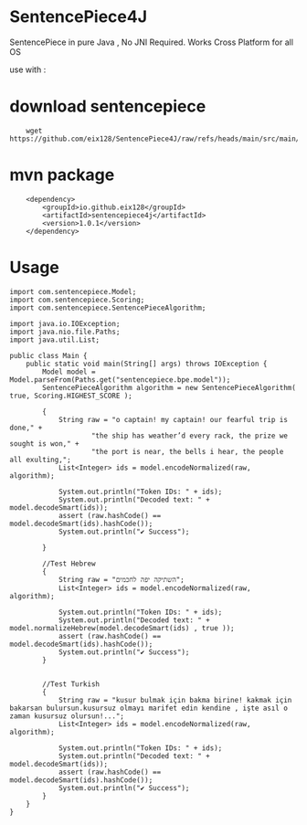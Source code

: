 # SentencePiece4J
SentencePiece in pure Java , No JNI Required.
Works Cross Platform for all OS

use with :

# download sentencepiece
        wget https://github.com/eix128/SentencePiece4J/raw/refs/heads/main/src/main/resources/sentencepiece.bpe.model

#   mvn package
        <dependency>
            <groupId>io.github.eix128</groupId>
            <artifactId>sentencepiece4j</artifactId>
            <version>1.0.1</version>
        </dependency>

# Usage
    import com.sentencepiece.Model;
    import com.sentencepiece.Scoring;
    import com.sentencepiece.SentencePieceAlgorithm;

    import java.io.IOException;
    import java.nio.file.Paths;
    import java.util.List;

    public class Main {
        public static void main(String[] args) throws IOException {
            Model model = Model.parseFrom(Paths.get("sentencepiece.bpe.model"));
            SentencePieceAlgorithm algorithm = new SentencePieceAlgorithm( true, Scoring.HIGHEST_SCORE );
            
            {
                String raw = "o captain! my captain! our fearful trip is done," +
                        "the ship has weather’d every rack, the prize we sought is won," +
                        "the port is near, the bells i hear, the people all exulting,";
                List<Integer> ids = model.encodeNormalized(raw, algorithm);
    
                System.out.println("Token IDs: " + ids);
                System.out.println("Decoded text: " + model.decodeSmart(ids));
                assert (raw.hashCode() ==  model.decodeSmart(ids).hashCode());
                System.out.println("✔ Success");
    
            }
    
            //Test Hebrew
            {
                String raw = "השתיקה יפה לחכמים";
                List<Integer> ids = model.encodeNormalized(raw, algorithm);
    
                System.out.println("Token IDs: " + ids);
                System.out.println("Decoded text: " + model.normalizeHebrew(model.decodeSmart(ids) , true ));
                assert (raw.hashCode() ==  model.decodeSmart(ids).hashCode());
                System.out.println("✔ Success");
            }
    
    
            //Test Turkish
            {
                String raw = "kusur bulmak için bakma birine! kakmak için bakarsan bulursun.kusursuz olmayı marifet edin kendine , işte asıl o zaman kusursuz olursun!...";
                List<Integer> ids = model.encodeNormalized(raw, algorithm);
    
                System.out.println("Token IDs: " + ids);
                System.out.println("Decoded text: " + model.decodeSmart(ids));
                assert (raw.hashCode() ==  model.decodeSmart(ids).hashCode());
                System.out.println("✔ Success");
            }
        }
    }

